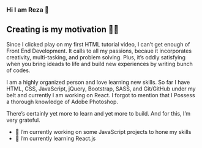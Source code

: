 ### Hi I am Reza 👋

## Creating is my motivation 💪🏼

Since I clicked play on my first HTML tutorial video, I can’t get enough of Front End Development. It calls to all my passions, becaue it incorporates creativity, multi-tasking, and problem solving. Plus, it’s oddly satisfying when you bring ideads to life and build new experiences by writing bunch of codes.  

I am a highly organized person and love learning new skills. So far I have HTML, CSS, JavaScript, jQuery, Bootstrap, SASS, and Git/GitHub under my belt and currently I am working on React. I forgot to mention that I Possess a thorough knowledge of Adobe Photoshop.  

There’s certainly yet more to learn and yet more to build. And for this, I’m very grateful.

- 🔭 I’m currently working on some JavaScript projects to hone my skills
- 🌱 I’m currently learning React.js


